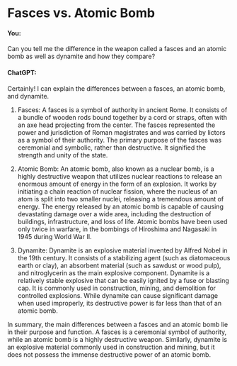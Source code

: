 # Fasces vs. Atomic Bomb

#### You:
Can you tell me the difference in the weapon called a fasces and an atomic bomb as well as dynamite and how they compare? 

#### ChatGPT:
Certainly! I can explain the differences between a fasces, an atomic bomb, and dynamite.

1. Fasces:
   A fasces is a symbol of authority in ancient Rome. It consists of a bundle of wooden rods bound together by a cord or straps, often with an axe head projecting from the center. The fasces represented the power and jurisdiction of Roman magistrates and was carried by lictors as a symbol of their authority. The primary purpose of the fasces was ceremonial and symbolic, rather than destructive. It signified the strength and unity of the state.

2. Atomic Bomb:
   An atomic bomb, also known as a nuclear bomb, is a highly destructive weapon that utilizes nuclear reactions to release an enormous amount of energy in the form of an explosion. It works by initiating a chain reaction of nuclear fission, where the nucleus of an atom is split into two smaller nuclei, releasing a tremendous amount of energy. The energy released by an atomic bomb is capable of causing devastating damage over a wide area, including the destruction of buildings, infrastructure, and loss of life. Atomic bombs have been used only twice in warfare, in the bombings of Hiroshima and Nagasaki in 1945 during World War II.

3. Dynamite:
   Dynamite is an explosive material invented by Alfred Nobel in the 19th century. It consists of a stabilizing agent (such as diatomaceous earth or clay), an absorbent material (such as sawdust or wood pulp), and nitroglycerin as the main explosive component. Dynamite is a relatively stable explosive that can be easily ignited by a fuse or blasting cap. It is commonly used in construction, mining, and demolition for controlled explosions. While dynamite can cause significant damage when used improperly, its destructive power is far less than that of an atomic bomb.

In summary, the main differences between a fasces and an atomic bomb lie in their purpose and function. A fasces is a ceremonial symbol of authority, while an atomic bomb is a highly destructive weapon. Similarly, dynamite is an explosive material commonly used in construction and mining, but it does not possess the immense destructive power of an atomic bomb.
